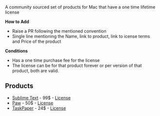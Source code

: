A community sourced set of products for Mac that have a one time lifetime
license

**How to Add**

- Raise a PR following the mentioned convention
- Single line mentioning the Name, link to product, link to icense terms and
  Price of the product

**Conditions**

- Has a one time purchase fee for the license
- The license can be for that product forever or per version of that product,
  both are valid.

## Products

- [Sublime Text](https://www.sublimehq.com/store/text) - 99$ - [License](https://www.sublimehq.com/eula)
- [Paw](https://paw.cloud/purchase) - 50$ - [License](https://paw.cloud/terms)
- [TaskPaper](https://www.taskpaper.com) - 24$ - [License](https://support.hogbaysoftware.com/t/how-does-my-license-work/2665?u=jessegrosjean)

